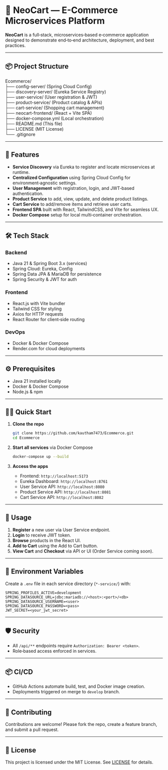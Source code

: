 # 🛒 NeoCart — E-Commerce Microservices Platform

**NeoCart** is a full‑stack, microservices‑based e‑commerce application designed to demonstrate end‑to‑end architecture, deployment, and best practices. 

---

## 📦 Project Structure


Ecommerce/                         
├── config-server/    (Spring Cloud Config)      
├── discovery-server/ (Eureka Service Registry)   
├── user-service/     (User registration & JWT)    
├── product-service/  (Product catalog & APIs)     
├── cart-service/     (Shopping cart management)   
├── neocart-frontend/ (React + Vite SPA)          
├── docker-compose.yml (Local orchestration)      
├── README.md         (This file)                
├── LICENSE           (MIT License)              
└── .gitignore                                      
  

---

## 🚀 Features

- **Service Discovery** via Eureka to register and locate microservices at runtime. 
- **Centralized Configuration** using Spring Cloud Config for environment‑agnostic settings. 
- **User Management** with registration, login, and JWT‑based authentication. 
- **Product Service** to add, view, update, and delete product listings. 
- **Cart Service** to add/remove items and retrieve user carts. 
- **Frontend SPA** built with React, TailwindCSS, and Vite for seamless UX. 
- **Docker Compose** setup for local multi‑container orchestration. 

---

## 🛠️ Tech Stack

### Backend

- Java 21 & Spring Boot 3.x (services)
- Spring Cloud: Eureka, Config
- Spring Data JPA & MariaDB for persistence
- Spring Security & JWT for auth

### Frontend

- React.js with Vite bundler
- Tailwind CSS for styling
- Axios for HTTP requests
- React Router for client‑side routing

### DevOps

- Docker & Docker Compose
- Render.com for cloud deployments

---

## ⚙️ Prerequisites

- Java 21 installed locally 
- Docker & Docker Compose 
- Node.js & npm 

---

## 🏃‍♂️ Quick Start

1. **Clone the repo**
   ```bash
   git clone https://github.com/kautham7473/Ecommerce.git
   cd Ecommerce
   ```  

2. **Start all services** via Docker Compose
   ```bash
   docker-compose up --build
   ```  

3. **Access the apps**
   - Frontend: `http://localhost:5173` 
   - Eureka Dashboard: `http://localhost:8761` 
   - User Service API: `http://localhost:8080` 
   - Product Service API: `http://localhost:8081` 
   - Cart Service API: `http://localhost:8082` 

---

## 🌟 Usage

1. **Register** a new user via User Service endpoint. 
2. **Login** to receive JWT token. 
3. **Browse** products in the React UI. 
4. **Add to Cart** using the Add to Cart button. 
5. **View Cart** and **Checkout** via API or UI (Order Service coming soon). 

---

## 📝 Environment Variables

Create a `.env` file in each service directory (`*-service/`) with:
```
SPRING_PROFILES_ACTIVE=development
SPRING_DATASOURCE_URL=jdbc:mariadb://<host>:<port>/<db>
SPRING_DATASOURCE_USERNAME=<user>
SPRING_DATASOURCE_PASSWORD=<pass>
JWT_SECRET=<your_jwt_secret>
```

---

## 🛡️ Security

- All `/api/**` endpoints require `Authorization: Bearer <token>`. 
- Role‑based access enforced in services. 

---

## 📦 CI/CD

- GitHub Actions automate build, test, and Docker image creation. 
- Deployments triggered on merge to `develop` branch. 

---

## 🤝 Contributing

Contributions are welcome! Please fork the repo, create a feature branch, and submit a pull request. 

---

## 📄 License

This project is licensed under the MIT License. See [LICENSE](LICENSE) for details. 

